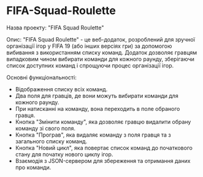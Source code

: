 # FIFA-Squad-Roulette

Назва проекту: "FIFA Squad Roulette"

Опис:
"FIFA Squad Roulette" - це веб-додаток, розроблений для зручної організації ігор у FIFA 19 (або інших версіях гри) за допомогою вибивання з використанням списку команд. Додаток дозволяє гравцям випадковим чином вибирати команди для кожного раунду, зберігаючи список доступних команд і спрощуючи процес організації ігор.

Основні функціональності:

- Відображення списку всіх команд.
- Два поля для гравців, де вони можуть вибирати команди для кожного раунду.
- При натисканні на команду, вона переходить в поле обраного гравця.
- Кнопка "Змінити команду", яка дозволяє гравцю видалити обрану команду зі свого поля.
- Кнопка "Програв", яка видаляє команду з поля гравця та з загального списку команд.
- Кнопка "Новий цикл", яка повертає список команд до початкового стану для початку нового циклу ігор.
- Взаємодія з JSON-сервером для збереження та отримання даних про команди.
